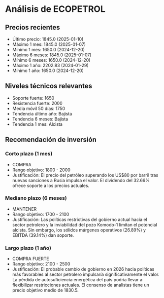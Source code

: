 # Análisis de ECOPETROL

## Precios recientes
- Último precio: 1845.0 (2025-01-10)
- Máximo 1 mes: 1845.0 (2025-01-07)
- Mínimo 1 mes: 1650.0 (2024-12-20)
- Máximo 6 meses: 1845.0 (2025-01-07)
- Mínimo 6 meses: 1650.0 (2024-12-20)
- Máximo 1 año: 2202.83 (2024-01-29)
- Mínimo 1 año: 1650.0 (2024-12-20)

## Niveles técnicos relevantes
- Soporte fuerte: 1650
- Resistencia fuerte: 2000
- Media móvil 50 días: 1750
- Tendencia último año: Bajista
- Tendencia 6 meses: Bajista
- Tendencia 1 mes: Alcista

## Recomendación de inversión

### Corto plazo (1 mes)
- COMPRA
- Rango objetivo: 1800 - 2000
- Justificación: El precio del petróleo superando los US$80 por barril tras nuevas sanciones a Rusia impulsa el valor. El dividendo del 32.66% ofrece soporte a los precios actuales.

### Mediano plazo (6 meses)
- MANTENER
- Rango objetivo: 1700 - 2100
- Justificación: Las políticas restrictivas del gobierno actual hacia el sector petrolero y la inviabilidad del pozo Komodo-1 limitan el potencial alcista. Sin embargo, los sólidos márgenes operativos (26.89%) y EBITDA (39.14%) dan soporte.

### Largo plazo (1 año)
- COMPRA FUERTE
- Rango objetivo: 2100 - 2500
- Justificación: El probable cambio de gobierno en 2026 hacia políticas más favorables al sector petrolero impulsaría significativamente el valor. La pérdida de autosuficiencia energética del país podría llevar a flexibilizar restricciones actuales. El consenso de analistas tiene un precio objetivo medio de 1830.5.
